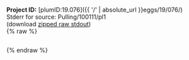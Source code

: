 **Project ID:** [plumID:19.076]({{ '/' | absolute_url }}eggs/19/076/)  
Stderr for source:  Pulling/100111/pl1   
(download [zipped raw stdout](pl1.plumed_master.stdout.txt.zip))  
{% raw %}
<pre>
</pre>
{% endraw %}
